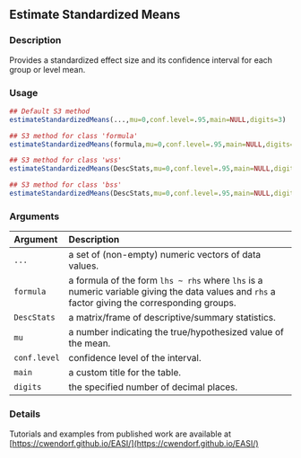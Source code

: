 ## Estimate Standardized Means

### Description

Provides a standardized effect size and its confidence interval for each group or level mean.

### Usage

```r
## Default S3 method
estimateStandardizedMeans(...,mu=0,conf.level=.95,main=NULL,digits=3)

## S3 method for class 'formula'
estimateStandardizedMeans(formula,mu=0,conf.level=.95,main=NULL,digits=3)

## S3 method for class 'wss'
estimateStandardizedMeans(DescStats,mu=0,conf.level=.95,main=NULL,digits=3)

## S3 method for class 'bss'
estimateStandardizedMeans(DescStats,mu=0,conf.level=.95,main=NULL,digits=3)
```

### Arguments

Argument | Description
:-- | :--
```...``` | a set of (non-empty) numeric vectors of data values.
```formula``` | a formula of the form `lhs ~ rhs` where `lhs` is a numeric variable giving the data values and `rhs` a factor giving the corresponding groups.
```DescStats``` | a matrix/frame of descriptive/summary statistics.
```mu``` | a number indicating the true/hypothesized value of the mean.
```conf.level``` | confidence level of the interval.
```main``` | a custom title for the table.
```digits``` | the specified number of decimal places.

### Details

Tutorials and examples from published work are available at [https://cwendorf.github.io/EASI/](https://cwendorf.github.io/EASI/) 
